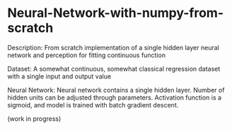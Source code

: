 # Neural-Network-with-numpy-from-scratch
Description: From scratch implementation of a single hidden layer neural network and perception for fitting continuous function

Dataset: A somewhat continuous, somewhat classical regression dataset with a single input and output value

Neural Network: Neural network contains a single hidden layer. Number of hidden units can be adjusted through parameters. Activation function is a  sigmoid, and model is trained with batch gradient descent.

(work in progress)
